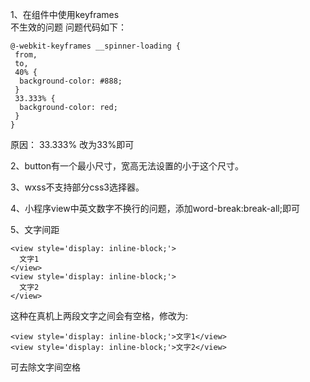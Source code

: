 1、在组件中使用keyframes  
不生效的问题
问题代码如下：
```
@-webkit-keyframes __spinner-loading {
 from,
 to,
 40% {
  background-color: #888;
 }
 33.333% {
  background-color: red;
 }
}
```
原因： 33.333% 改为33%即可

2、button有一个最小尺寸，宽高无法设置的小于这个尺寸。  

3、wxss不支持部分css3选择器。

4、小程序view中英文数字不换行的问题，添加word-break:break-all;即可

5、文字间距
```
<view style='display: inline-block;'>
  文字1
</view>
<view style='display: inline-block;'>
  文字2
</view>
```

这种在真机上两段文字之间会有空格，修改为:

```
<view style='display: inline-block;'>文字1</view>
<view style='display: inline-block;'>文字2</view>
```
可去除文字间空格

